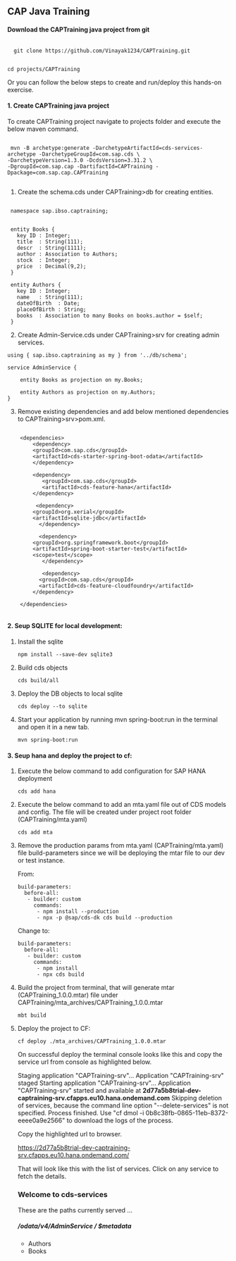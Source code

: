 ## CAP Java Training

#### Download the CAPTraining java project from git

<code>
  git clone https://github.com/Vinayak1234/CAPTraining.git 
  
  cd projects/CAPTraining
</code>

Or you can follow the below steps to create and run/deploy this hands-on exercise.

#### 1.  Create CAPTraining java project
To create CAPTraining project navigate to projects folder and execute the below maven command.

<code>
 mvn -B archetype:generate -DarchetypeArtifactId=cds-services-archetype -DarchetypeGroupId=com.sap.cds \
-DarchetypeVersion=1.3.0 -DcdsVersion=3.31.2 \
-DgroupId=com.sap.cap -DartifactId=CAPTraining -Dpackage=com.sap.cap.CAPTraining  

</code>

1. Create the schema.cds under CAPTraining>db  for creating entities.

 ```
  
  namespace sap.ibso.captraining;


  entity Books {
    key ID : Integer;
    title  : String(111);
    descr  : String(1111);
    author : Association to Authors;
    stock  : Integer;
    price  : Decimal(9,2);
  }

  entity Authors {
    key ID : Integer;
    name   : String(111);
    dateOfBirth  : Date;  
    placeOfBirth : String;  
    books  : Association to many Books on books.author = $self;
  }

```

2. Create Admin-Service.cds under CAPTraining>srv for creating admin services.

```
using { sap.ibso.captraining as my } from '../db/schema';

service AdminService {

    entity Books as projection on my.Books;

    entity Authors as projection on my.Authors;
}
```

3. Remove existing dependencies and add below mentioned dependencies to CAPTraining>srv>pom.xml.

```

	<dependencies>
	    <dependency>
		<groupId>com.sap.cds</groupId>
		<artifactId>cds-starter-spring-boot-odata</artifactId>
	    </dependency>

	    <dependency>
	       <groupId>com.sap.cds</groupId>
	       <artifactId>cds-feature-hana</artifactId>
	    </dependency>

	     <dependency>
		<groupId>org.xerial</groupId>
		<artifactId>sqlite-jdbc</artifactId>
	      </dependency>

	      <dependency>
		<groupId>org.springframework.boot</groupId>
		<artifactId>spring-boot-starter-test</artifactId>
		<scope>test</scope>
	       </dependency>

	       <dependency>
		  <groupId>com.sap.cds</groupId>
		  <artifactId>cds-feature-cloudfoundry</artifactId>
		</dependency>
        
	</dependencies>
  
```


#### 2. Seup SQLITE for local development:

1. Install the sqlite

    `npm install --save-dev sqlite3`

2. Build cds objects

    `cds build/all`

3. Deploy the DB objects to local sqlite

    `cds deploy --to sqlite`

4. Start your application by running mvn spring-boot:run in the terminal and open it in a new tab.

    `mvn spring-boot:run`
    

#### 3. Seup hana and deploy the project to cf:

1. Execute the below command to add configuration for SAP HANA deployment

    `cds add hana`

2. Execute the below command to add an mta.yaml file out of CDS models and config. The file will be created under project root folder (CAPTraining/mta.yaml)

    `cds add mta`
    
3. Remove the production params from mta.yaml (CAPTraining/mta.yaml) file build-parameters since we will be deploying the mtar file to our dev or test instance.

    From:
    ```
    build-parameters:
      before-all:
       - builder: custom
         commands:
          - npm install --production
          - npx -p @sap/cds-dk cds build --production
    ```

    Change to:

    ```
    build-parameters:
      before-all:
       - builder: custom
         commands:
          - npm install
          - npx cds build
    ```

3. Build the project from terminal, that will generate mtar (CAPTraining_1.0.0.mtar) file under CAPTraining/mta_archives/CAPTraining_1.0.0.mtar

    `mbt build`

4. Deploy the project to CF:

    `cf deploy ./mta_archives/CAPTraining_1.0.0.mtar`
    
    On successful deploy the terminal console looks like this and copy the service url from console as highlighted below.
      
    	
	Staging application "CAPTraining-srv"...
	Application "CAPTraining-srv" staged
	Starting application "CAPTraining-srv"...
	Application "CAPTraining-srv" started and available at **2d77a5b8trial-dev-captraining-srv.cfapps.eu10.hana.ondemand.com**
	Skipping deletion of services, because the command line option "--delete-services" is not specified.
	Process finished.
	Use "cf dmol -i 0b8c38fb-0865-11eb-8372-eeee0a9e2566" to download the logs of the process.
 
    Copy the highlighted url to browser.
    
    https://2d77a5b8trial-dev-captraining-srv.cfapps.eu10.hana.ondemand.com/
    
    That will look like this with the list of services. Click on any service to fetch the details.
    
   ### Welcome to cds-services
   These are the paths currently served …

   ##### /odata/v4/AdminService / $metadata
     * Authors
     * Books

